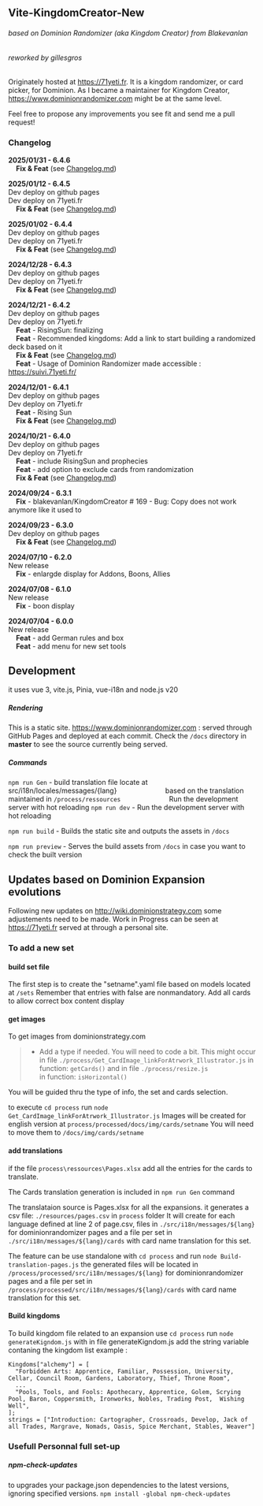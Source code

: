 ## Vite-KingdomCreator-New
###### based on Dominion Randomizer (aka Kingdom Creator) from Blakevanlan
###### reworked by gillesgros

Originately hosted at https://71yeti.fr.
It is a kingdom randomizer, or card picker, for Dominion.
As I became a maintainer for Kingdom Creator, https://www.dominionrandomizer.com might be at the same level.

Feel free to propose any improvements you see fit and send me a pull request!

### Changelog
**2025/01/31 - 6.4.6**  
    **Fix & Feat** (see [Changelog.md](./Changelog.md))

**2025/01/12 - 6.4.5**  
Dev deploy on github pages  
Dev deploy on 71yeti.fr  
    **Fix & Feat** (see [Changelog.md](./Changelog.md))

**2025/01/02 - 6.4.4**  
Dev deploy on github pages  
Dev deploy on 71yeti.fr  
    **Fix & Feat** (see [Changelog.md](./Changelog.md))

**2024/12/28 - 6.4.3**  
Dev deploy on github pages  
Dev deploy on 71yeti.fr  
    **Fix & Feat** (see [Changelog.md](./Changelog.md))

**2024/12/21 - 6.4.2**  
Dev deploy on github pages  
Dev deploy on 71yeti.fr  
    **Feat** - RisingSun: finalizing  
    **Feat** - Recommended kingdoms: Add a link to start building a randomized deck based on it  
    **Fix & Feat** (see [Changelog.md](./Changelog.md))  
    **Feat** - Usage of Dominion Randomizer made accessible : https://suivi.71yeti.fr/  


**2024/12/01 - 6.4.1**  
Dev deploy on github pages  
Dev deploy on 71yeti.fr  
    **Feat** - Rising Sun  
    **Fix & Feat** (see [Changelog.md](./Changelog.md))  

**2024/10/21 - 6.4.0**  
Dev deploy on github pages  
Dev deploy on 71yeti.fr  
    **Feat** - include RisingSun and prophecies  
    **Feat** - add option to exclude cards from randomization  
    **Fix & Feat** (see [Changelog.md](./Changelog.md))  

**2024/09/24 - 6.3.1**  
    **Fix** - blakevanlan/KingdomCreator # 169 - Bug: Copy does not work anymore like it used to  
  
**2024/09/23 - 6.3.0**  
Dev deploy on github pages  
    **Fix & Feat** (see [Changelog.md](./Changelog.md))  

**2024/07/10 - 6.2.0**  
New release  
    **Fix** - enlargde display for Addons, Boons, Allies  

**2024/07/08 - 6.1.0**  
New release  
    **Fix** - boon display  

**2024/07/04 - 6.0.0**  
New release  
    **Feat** - add German rules and box  
    **Feat** - add menu for new set tools  

## Development
it uses vue 3, vite.js, Pinia, vue-i18n and node.js v20

##### Rendering
This is a static site.
https://www.dominionrandomizer.com : served through GitHub Pages and deployed at each commit. Check the `/docs` directory in **master** to see the source currently being served.


##### Commands
`npm run Gen` - build translation file locate at src/i18n/locales/messages/{lang}
                        based on the translation maintained in `/process/ressources`
                        Run the development server with hot reloading 
`npm run dev` - Run the development server with hot reloading 

`npm run build` - Builds the static site and outputs the assets in `/docs`

`npm run preview` - Serves the build assets from `/docs` in case you want to check the built version

## Updates based on Dominion Expansion evolutions
Following new updates on http://wiki.dominionstrategy.com some adjustements need to be made.
Work in Progress can be seen at https://71yeti.fr served at through a personal site.

### To add a new set
#### build set file
The first step is to create the "setname".yaml file based on models located at `/sets`
Remember that entries with false are nonmandatory.
Add all cards to allow correct box content display

#### get images
To get images from dominionstrategy.com
> - Add a type if needed. You will need to code a bit.
>   This might occur in file `./process/Get_CardImage_linkForAtrwork_Illustrator.js`
>   in function: `getCards()`
>   and in file `./process/resize.js`  
>   in function: `isHorizontal()`

You will be guided thru the type of info, the set and cards selection.

to execute `cd process` run `node Get_CardImage_linkForAtrwork_Illustrator.js`
Images will be created for english version at `process/processed/docs/img/cards/setname`
You will need to move them to `/docs/img/cards/setname`

#### add translations
if the file `process\ressources\Pages.xlsx` add all the entries for the cards to translate.

The Cards translation generation is included in `npm run Gen` command

The translataion source is Pages.xlsx for all the expansions.
it generates a csv file: `./resources/pages.csv` in `process` folder
It will create for each language defined at line 2 of page.csv, files in 
`./src/i18n/messages/${lang}` for dominionrandomizer pages and
a file per set in `./src/i18n/messages/${lang}/cards` with card name translation for this set.

The feature can be use standalone with `cd process` and run `node Build-translation-pages.js`
the generated files will be located in `/process/processed/src/i18n/messages/${lang}` for dominionrandomizer pages and
a file per set in `/process/processed/src/i18n/messages/${lang}/cards` with card name translation for this set.

#### Build kingdoms
To build kingdom file related to an expansion use
`cd process` run `node generateKigndom.js`
with in file generateKigndom.js
add the string variable contaning the kingdom list 
example : 
```
Kingdoms["alchemy"] = [
  "Forbidden Arts: Apprentice, Familiar, Possession, University, Cellar, Council Room, Gardens, Laboratory, Thief, Throne Room",
  ...
  "Pools, Tools, and Fools: Apothecary, Apprentice, Golem, Scrying Pool, Baron, Coppersmith, Ironworks, Nobles, Trading Post,  Wishing Well",
];
strings = ["Introduction: Cartographer, Crossroads, Develop, Jack of all Trades, Margrave, Nomads, Oasis, Spice Merchant, Stables, Weaver"]
```


### Usefull Personnal full set-up

##### npm-check-updates 
to upgrades your package.json dependencies to the latest versions, ignoring specified versions.
`npm install -global npm-check-updates`